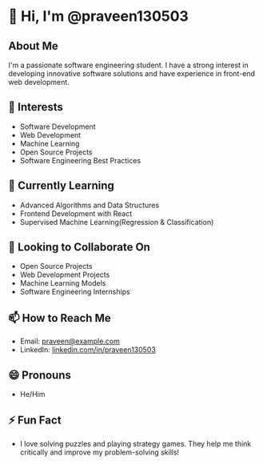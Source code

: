 # 👋 Hi, I'm @praveen130503

## About Me
I'm a passionate software engineering student. I have a strong interest in developing innovative software solutions and have experience in front-end web development.

## 👀 Interests
- Software Development
- Web Development
- Machine Learning
- Open Source Projects
- Software Engineering Best Practices

## 🌱 Currently Learning
- Advanced Algorithms and Data Structures
- Frontend Development with React
- Supervised Machine Learning(Regression & Classification)

## 💞️ Looking to Collaborate On
- Open Source Projects
- Web Development Projects
- Machine Learning Models
- Software Engineering Internships

## 📫 How to Reach Me
- Email: [praveen@example.com](mailto:praveen@example.com)
- LinkedIn: [linkedin.com/in/praveen130503](https://linkedin.com/in/praveen130503)

## 😄 Pronouns
- He/Him

## ⚡ Fun Fact
- I love solving puzzles and playing strategy games. They help me think critically and improve my problem-solving skills!



